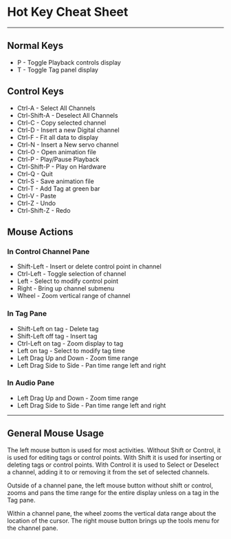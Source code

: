 <!-- john Fri Jun 27 07:35:16 PDT 2023 -->
# Hot Key Cheat Sheet
---
## Normal Keys
- P - Toggle Playback controls display
- T - Toggle Tag panel display

## Control Keys
- Ctrl-A - Select All Channels
- Ctrl-Shift-A - Deselect All Channels
- Ctrl-C - Copy selected channel
- Ctrl-D - Insert a new Digital channel
- Ctrl-F - Fit all data to display
- Ctrl-N - Insert a New servo channel
- Ctrl-O - Open animation file
- Ctrl-P - Play/Pause Playback
- Ctrl-Shift-P - Play on Hardware
- Ctrl-Q - Quit
- Ctrl-S - Save animation file
- Ctrl-T - Add Tag at green bar
- Ctrl-V - Paste
- Ctrl-Z - Undo
- Ctrl-Shift-Z - Redo

## Mouse Actions
### In Control Channel Pane
- Shift-Left - Insert or delete control point in channel
- Ctrl-Left - Toggle selection of channel
- Left - Select to modify control point
- Right - Bring up channel submenu
- Wheel - Zoom vertical range of channel
### In Tag Pane
- Shift-Left on tag - Delete tag
- Shift-Left off tag - Insert tag
- Ctrl-Left on tag - Zoom display to tag
- Left on tag - Select to modify tag time
- Left Drag Up and Down - Zoom time range
- Left Drag Side to Side - Pan time range left and right
### In Audio Pane
- Left Drag Up and Down - Zoom time range
- Left Drag Side to Side - Pan time range left and right

---
## General Mouse Usage
The left mouse button is used for most activities.  Without Shift or
Control, it is used for editing tags or control points.  With Shift
it is used for inserting or deleting tags or control points.  With
Control it is used to Select or Deselect a channel, adding it to or
removing it from the set of selected channels.

Outside of a channel pane, the left mouse button without shift or 
control, zooms and pans the time range for the entire display unless
on a tag in the Tag pane.

Within a channel pane, the wheel zooms the vertical data range about
the location of the cursor.  The right mouse button brings up the
tools menu for the channel pane.
